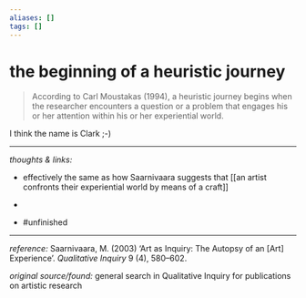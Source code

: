 ```yaml
---
aliases: []
tags: []
---
```


# the beginning of a heuristic journey

>According to Carl Moustakas (1994), a heuristic journey begins when the researcher encounters a question or a problem that engages his or her attention within his or her experiential world.

I think the name is Clark ;-)

---

_thoughts & links:_

- effectively the same as how Saarnivaara suggests that [[an artist confronts their experiential world by means of a craft]]
- 

- #unfinished 

---

_reference:_ Saarnivaara, M. (2003) ‘Art as Inquiry: The Autopsy of an \[Art\] Experience’. _Qualitative Inquiry_ 9 (4), 580–602.

_original source/found:_ general search in Qualitative Inquiry for publications on artistic research